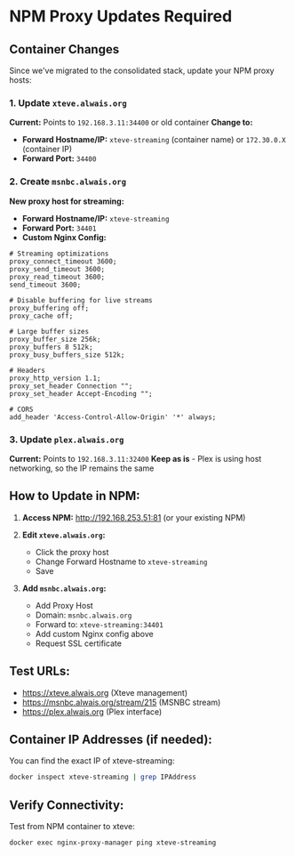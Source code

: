 # NPM Proxy Updates Required

## Container Changes
Since we've migrated to the consolidated stack, update your NPM proxy hosts:

### 1. Update `xteve.alwais.org`
**Current:** Points to `192.168.3.11:34400` or old container
**Change to:** 
- **Forward Hostname/IP:** `xteve-streaming` (container name) or `172.30.0.X` (container IP)
- **Forward Port:** `34400`

### 2. Create `msnbc.alwais.org` 
**New proxy host for streaming:**
- **Forward Hostname/IP:** `xteve-streaming`
- **Forward Port:** `34401`
- **Custom Nginx Config:**
```nginx
# Streaming optimizations
proxy_connect_timeout 3600;
proxy_send_timeout 3600;
proxy_read_timeout 3600;
send_timeout 3600;

# Disable buffering for live streams
proxy_buffering off;
proxy_cache off;

# Large buffer sizes
proxy_buffer_size 256k;
proxy_buffers 8 512k;
proxy_busy_buffers_size 512k;

# Headers
proxy_http_version 1.1;
proxy_set_header Connection "";
proxy_set_header Accept-Encoding "";

# CORS
add_header 'Access-Control-Allow-Origin' '*' always;
```

### 3. Update `plex.alwais.org`
**Current:** Points to `192.168.3.11:32400`
**Keep as is** - Plex is using host networking, so the IP remains the same

## How to Update in NPM:

1. **Access NPM:** http://192.168.253.51:81 (or your existing NPM)
2. **Edit `xteve.alwais.org`:**
   - Click the proxy host
   - Change Forward Hostname to `xteve-streaming`
   - Save

3. **Add `msnbc.alwais.org`:**
   - Add Proxy Host
   - Domain: `msnbc.alwais.org`
   - Forward to: `xteve-streaming:34401`
   - Add custom Nginx config above
   - Request SSL certificate

## Test URLs:
- https://xteve.alwais.org (Xteve management)
- https://msnbc.alwais.org/stream/215 (MSNBC stream)
- https://plex.alwais.org (Plex interface)

## Container IP Addresses (if needed):
You can find the exact IP of xteve-streaming:
```bash
docker inspect xteve-streaming | grep IPAddress
```

## Verify Connectivity:
Test from NPM container to xteve:
```bash
docker exec nginx-proxy-manager ping xteve-streaming
```